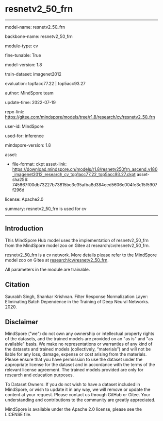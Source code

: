 # resnetv2_50_frn

---

model-name: resnetv2_50_frn

backbone-name: resnetv2_50_frn

module-type: cv

fine-tunable: True

model-version: 1.8

train-dataset: imagenet2012

evaluation: top1acc77.22 | top5acc93.27

author: MindSpore team

update-time: 2022-07-19

repo-link: <https://gitee.com/mindspore/models/tree/r1.8/research/cv/resnetv2_50_frn>

user-id: MindSpore

used-for: inference

mindspore-version: 1.8

asset:

-
    file-format: ckpt
    asset-link: <https://download.mindspore.cn/models/r1.8/resnetv250frn_ascend_v180_imagenet2012_research_cv_top1acc77.22_top5acc93.27.ckpt>
    asset-sha256: 745667f00db73227b73815bc3e35afba8d384eed5606c004fe3c15f5907f296d

license: Apache2.0

summary: resnetv2_50_frn is used for cv

---

## Introduction

This MindSpore Hub model uses the implementation of resnetv2_50_frn from the MindSpore model zoo on Gitee at research/cv/resnetv2_50_frn.

resnetv2_50_frn is a cv network. More details please refer to the MindSpore model zoo on Gitee at [research/cv/resnetv2_50_frn](https://gitee.com/mindspore/models/blob/r1.8/research/cv/resnetv2_50_frn/README.md).

All parameters in the module are trainable.

## Citation

Saurabh Singh, Shankar Krishnan. Filter Response Normalization Layer: Eliminating Batch Dependence in the Training of Deep Neural Networks. 2020.

## Disclaimer

MindSpore ("we") do not own any ownership or intellectual property rights of the datasets, and the trained models are provided on an "as is" and "as available" basis. We make no representations or warranties of any kind of the datasets and trained models (collectively, “materials”) and will not be liable for any loss, damage, expense or cost arising from the materials. Please ensure that you have permission to use the dataset under the appropriate license for the dataset and in accordance with the terms of the relevant license agreement. The trained models provided are only for research and education purposes.

To Dataset Owners: If you do not wish to have a dataset included in MindSpore, or wish to update it in any way, we will remove or update the content at your request. Please contact us through GitHub or Gitee. Your understanding and contributions to the community are greatly appreciated.

MindSpore is available under the Apache 2.0 license, please see the LICENSE file.
